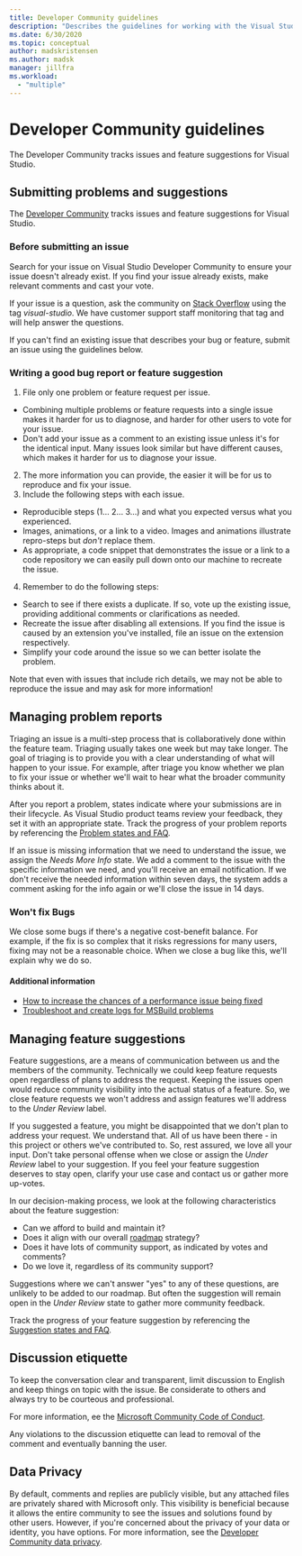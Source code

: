 ```yaml
---
title: Developer Community guidelines
description: "Describes the guidelines for working with the Visual Studio Developer Community."
ms.date: 6/30/2020
ms.topic: conceptual
author: madskristensen
ms.author: madsk
manager: jillfra
ms.workload:
  - "multiple"
---
```

# Developer Community guidelines

The Developer Community tracks issues and feature suggestions for Visual Studio.

## Submitting problems and suggestions

The [Developer Community](https://developercommunity.visualstudio.com/) tracks issues and feature suggestions for Visual Studio.

### Before submitting an issue

Search for your issue on Visual Studio Developer Community to ensure your issue doesn't already exist. If you find your issue already exists, make relevant comments and cast your vote.

If your issue is a question, ask the community on [Stack Overflow](https://stackoverflow.com/questions/tagged/visual-studio?tab=Newest) using the tag _visual-studio_. We have customer support staff monitoring that tag and will help answer the questions.

If you can't find an existing issue that describes your bug or feature, submit an issue using the guidelines below.

### Writing a good bug report or feature suggestion

1. File only one problem or feature request per issue.

- Combining multiple problems or feature requests into a single issue makes it harder for us to diagnose, and harder for other users to vote for your issue.
- Don't add your issue as a comment to an existing issue unless it's for the identical input. Many issues look similar but have different causes, which makes it harder for us to diagnose your issue.

2. The more information you can provide, the easier it will be for us to reproduce and fix your issue.
3. Include the following steps with each issue.

- Reproducible steps (1... 2... 3...) and what you expected versus what you experienced.
- Images, animations, or a link to a video. Images and animations illustrate repro-steps but _don't_ replace them.
- As appropriate, a code snippet that demonstrates the issue or a link to a code repository we can easily pull down onto our machine to recreate the issue.

4. Remember to do the following steps:

- Search to see if there exists a duplicate. If so, vote up the existing issue, providing additional comments or clarifications as needed.
- Recreate the issue after disabling all extensions. If you find the issue is caused by an extension you've installed, file an issue on the extension respectively.
- Simplify your code around the issue so we can better isolate the problem.

Note that even with issues that include rich details, we may not be able to reproduce the issue and may ask for more information!

## Managing problem reports

Triaging an issue is a multi-step process that is collaboratively done within the feature team. Triaging usually takes one week but may take longer. The goal of triaging is to provide you with a clear understanding of what will happen to your issue. For example, after triage you know whether we plan to fix your issue or whether we'll wait to hear what the broader community thinks about it.

After you report a problem, states indicate where your submissions are in their lifecycle. As Visual Studio product teams review your feedback, they set it with an appropriate state. Track the progress of your problem reports by referencing the [Problem states and FAQ](https://docs.microsoft.com/visualstudio/ide/report-a-problem).

If an issue is missing information that we need to understand the issue, we assign the _Needs More Info_ state. We add a comment to the issue with the specific information we need, and you'll receive an email notification. If we don't receive the needed information within seven days, the system adds a comment asking for the info again or we'll close the issue in 14 days.

### Won't fix Bugs

We close some bugs if there's a negative cost-benefit balance. For example, if the fix is so complex that it risks regressions for many users, fixing may not be a reasonable choice. When we close a bug like this, we'll explain why we do so.

#### Additional information

- [How to increase the chances of a performance issue being fixed](https://docs.microsoft.com/visualstudio/ide/how-to-increase-chances-of-performance-issue-being-fixed)
- [Troubleshoot and create logs for MSBuild problems](https://docs.microsoft.com/visualstudio/ide/msbuild-logs)

## Managing feature suggestions

Feature suggestions, are a means of communication between us and the members of the community. Technically we could keep feature requests open regardless of plans to address the request. Keeping the issues open would reduce community visibility into the actual status of a feature. So, we close feature requests we won't address and assign features we'll address to the _Under Review_ label.

If you suggested a feature, you might be disappointed that we don't plan to address your request. We understand that. All of us have been there - in this project or others we've contributed to. So, rest assured, we love all your input. Don't take personal offense when we close or assign the _Under Review_ label to your suggestion. If you feel your feature suggestion deserves to stay open, clarify your use case and contact us or gather more up-votes.

In our decision-making process, we look at the following characteristics about the feature suggestion:

- Can we afford to build and maintain it?
- Does it align with our overall [roadmap](https://docs.microsoft.com/visualstudio/productinfo/vs-roadmap) strategy?
- Does it have lots of community support, as indicated by votes and comments?
- Do we love it, regardless of its community support?

Suggestions where we can't answer "yes" to any of these questions, are unlikely to be added to our roadmap. But often the suggestion will remain open in the _Under Review_ state to gather more community feedback.

Track the progress of your feature suggestion by referencing the [Suggestion states and FAQ](https://docs.microsoft.com/visualstudio/ide/report-a-problem).

## Discussion etiquette

To keep the conversation clear and transparent, limit discussion to English and keep things on topic with the issue. Be considerate to others and always try to be courteous and professional.

For more information, ee the [Microsoft Community Code of Conduct](https://answers.microsoft.com/en-us/page/codeofconduct).

Any violations to the discussion etiquette can lead to removal of the comment and eventually banning the user.

## Data Privacy

By default, comments and replies are publicly visible, but any attached files are privately shared with Microsoft only. This visibility is beneficial because it allows the entire community to see the issues and solutions found by other users. However, if you're concerned about the privacy of your data or identity, you have options. For more information, see the [Developer Community data privacy](https://docs.microsoft.com/visualstudio/ide/developer-community-privacy).